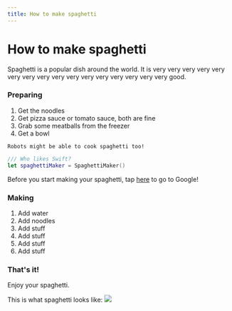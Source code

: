 ```yaml
---
title: How to make spaghetti
---
```

# How to make spaghetti

Spaghetti is a popular dish around the world. It is very very very very very very very very very very very very very very very very good.

### Preparing
1. Get the noodles
2. Get pizza sauce or tomato sauce, both are fine
3. Grab some meatballs from the freezer
4. Get a bowl

```
Robots might be able to cook spaghetti too!
```

```Swift
/// Who likes Swift?
let spaghettiMaker = SpaghettiMaker()
```

Before you start making your spaghetti, tap [here](https://www.google.com/) to go to Google!

### Making
1. Add water
2. Add noodles
3. Add stuff
4. Add stuff
5. Add stuff
6. Add stuff

### That's it!
Enjoy your spaghetti.

This is what spaghetti looks like:
![](https://raw.githubusercontent.com/aheze/SupportDocs/DataSource/Images/spaghetti.jpg)

